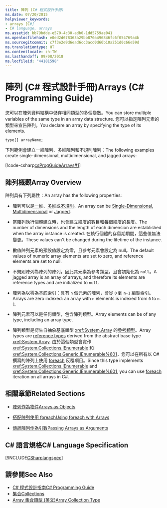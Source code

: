 ```yaml
---
title: 陣列 (C# 程式設計手冊)
ms.date: 07/20/2015
helpviewer_keywords:
- arrays [C#]
- C# language, arrays
ms.assetid: bb79bdde-e570-4c30-adb0-1dd5759ae041
ms.openlocfilehash: e0ed2d678363a29bb870a496846fc6f054769a4b
ms.sourcegitcommit: c7f3e2e9d6ead6cc3acd0d66b10a251d0c66e59d
ms.translationtype: HT
ms.contentlocale: zh-TW
ms.lasthandoff: 09/08/2018
ms.locfileid: "44181598"
---
```

# <a name="arrays-c-programming-guide"></a><span data-ttu-id="87b3f-102">陣列 (C# 程式設計手冊)</span><span class="sxs-lookup"><span data-stu-id="87b3f-102">Arrays (C# Programming Guide)</span></span>

<span data-ttu-id="87b3f-103">您可以在陣列資料結構中儲存相同類型的多個變數。</span><span class="sxs-lookup"><span data-stu-id="87b3f-103">You can store multiple variables of the same type in an array data structure.</span></span> <span data-ttu-id="87b3f-104">您可以指定陣列元素的類型來宣告陣列。</span><span class="sxs-lookup"><span data-stu-id="87b3f-104">You declare an array by specifying the type of its elements.</span></span>  
  
 `type[] arrayName;`  
  
 <span data-ttu-id="87b3f-105">下列範例會建立一維陣列、多維陣列和不規則陣列︰</span><span class="sxs-lookup"><span data-stu-id="87b3f-105">The following examples create single-dimensional, multidimensional, and jagged arrays:</span></span>  
  
 [!code-csharp[csProgGuideArrays#1](../../../csharp/programming-guide/arrays/codesnippet/CSharp/index_1.cs)]  
  
## <a name="array-overview"></a><span data-ttu-id="87b3f-106">陣列概觀</span><span class="sxs-lookup"><span data-stu-id="87b3f-106">Array Overview</span></span>

 <span data-ttu-id="87b3f-107">陣列具有下列屬性︰</span><span class="sxs-lookup"><span data-stu-id="87b3f-107">An array has the following properties:</span></span>  
  
-   <span data-ttu-id="87b3f-108">陣列可以是[一維](../../../csharp/programming-guide/arrays/single-dimensional-arrays.md)、[多維](../../../csharp/programming-guide/arrays/multidimensional-arrays.md)或[不規則](../../../csharp/programming-guide/arrays/jagged-arrays.md)。</span><span class="sxs-lookup"><span data-stu-id="87b3f-108">An array can be [Single-Dimensional](../../../csharp/programming-guide/arrays/single-dimensional-arrays.md), [Multidimensional](../../../csharp/programming-guide/arrays/multidimensional-arrays.md) or [Jagged](../../../csharp/programming-guide/arrays/jagged-arrays.md).</span></span>  
  
-   <span data-ttu-id="87b3f-109">當陣列執行個體建立時，也會建立維度的數目和每個維度的長度。</span><span class="sxs-lookup"><span data-stu-id="87b3f-109">The number of dimensions and the length of each dimension are established when the array instance is created.</span></span> <span data-ttu-id="87b3f-110">在執行個體的存留期期間，這些值無法變更。</span><span class="sxs-lookup"><span data-stu-id="87b3f-110">These values can't be changed during the lifetime of the instance.</span></span>  
  
-   <span data-ttu-id="87b3f-111">數值陣列元素的預設值設定為零，且參考元素會設定為 null。</span><span class="sxs-lookup"><span data-stu-id="87b3f-111">The default values of numeric array elements are set to zero, and reference elements are set to null.</span></span>  
  
-   <span data-ttu-id="87b3f-112">不規則陣列為陣列的陣列，因此其元素為參考類型，且會初始化為 `null`。</span><span class="sxs-lookup"><span data-stu-id="87b3f-112">A jagged array is an array of arrays, and therefore its elements are reference types and are initialized to `null`.</span></span>  
  
-   <span data-ttu-id="87b3f-113">陣列為以零為基底索引：具有 `n` 個元素的陣列，會從 `0` 到 `n-1` 編製索引。</span><span class="sxs-lookup"><span data-stu-id="87b3f-113">Arrays are zero indexed: an array with `n` elements is indexed from `0` to `n-1`.</span></span>  
  
-   <span data-ttu-id="87b3f-114">陣列元素可以是任何類型，包含陣列類型。</span><span class="sxs-lookup"><span data-stu-id="87b3f-114">Array elements can be of any type, including an array type.</span></span>  
  
-   <span data-ttu-id="87b3f-115">陣列類型是衍生自抽象基底類型 <xref:System.Array> 的[參考類型](../../../csharp/language-reference/keywords/reference-types.md)。</span><span class="sxs-lookup"><span data-stu-id="87b3f-115">Array types are [reference types](../../../csharp/language-reference/keywords/reference-types.md) derived from the abstract base type <xref:System.Array>.</span></span> <span data-ttu-id="87b3f-116">由於這個類型會實作 <xref:System.Collections.IEnumerable> 和 <xref:System.Collections.Generic.IEnumerable%601>，您可以在所有以 C# 撰寫的陣列上使用 [foreach](../../../csharp/language-reference/keywords/foreach-in.md) 反覆項目。</span><span class="sxs-lookup"><span data-stu-id="87b3f-116">Since this type implements <xref:System.Collections.IEnumerable> and <xref:System.Collections.Generic.IEnumerable%601>, you can use [foreach](../../../csharp/language-reference/keywords/foreach-in.md) iteration on all arrays in C#.</span></span>  
  
## <a name="related-sections"></a><span data-ttu-id="87b3f-117">相關章節</span><span class="sxs-lookup"><span data-stu-id="87b3f-117">Related Sections</span></span>  
  
-   [<span data-ttu-id="87b3f-118">陣列作為物件</span><span class="sxs-lookup"><span data-stu-id="87b3f-118">Arrays as Objects</span></span>](../../../csharp/programming-guide/arrays/arrays-as-objects.md)  
  
-   [<span data-ttu-id="87b3f-119">搭配陣列使用 foreach</span><span class="sxs-lookup"><span data-stu-id="87b3f-119">Using foreach with Arrays</span></span>](../../../csharp/programming-guide/arrays/using-foreach-with-arrays.md)  
  
-   [<span data-ttu-id="87b3f-120">傳遞陣列作為引數</span><span class="sxs-lookup"><span data-stu-id="87b3f-120">Passing Arrays as Arguments</span></span>](../../../csharp/programming-guide/arrays/passing-arrays-as-arguments.md)  
  
## <a name="c-language-specification"></a><span data-ttu-id="87b3f-121">C# 語言規格</span><span class="sxs-lookup"><span data-stu-id="87b3f-121">C# Language Specification</span></span>

 [!INCLUDE[CSharplangspec](~/includes/csharplangspec-md.md)]  
  
## <a name="see-also"></a><span data-ttu-id="87b3f-122">請參閱</span><span class="sxs-lookup"><span data-stu-id="87b3f-122">See Also</span></span>

- [<span data-ttu-id="87b3f-123">C# 程式設計指南</span><span class="sxs-lookup"><span data-stu-id="87b3f-123">C# Programming Guide</span></span>](../../../csharp/programming-guide/index.md)  
- [<span data-ttu-id="87b3f-124">集合</span><span class="sxs-lookup"><span data-stu-id="87b3f-124">Collections</span></span>](../../../csharp/programming-guide/concepts/collections.md)  
- [<span data-ttu-id="87b3f-125">Array 集合類型 (英文)</span><span class="sxs-lookup"><span data-stu-id="87b3f-125">Array Collection Type</span></span>](https://msdn.microsoft.com/library/8a9964de-8941-47b1-a3cf-a01bc88db9e8)
